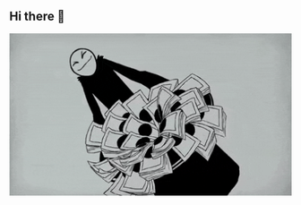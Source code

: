 ## Hi there 👋

<img src="https://github.com/GogaCode0101/GogaCode0101/blob/main/mrfreeman.gif" width="800">
